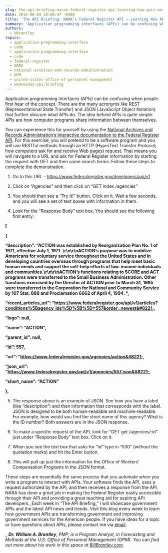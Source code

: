 ```yaml
---
slug: the-api-briefing-naras-federal-register-api-learning-how-apis-work
date: 2014-06-04 10:00:47 -0400
title: 'The API Briefing: NARA’s Federal Register API – Learning How APIs Work'
summary: 'Application programming interfaces (APIs) can be confusing when people first hear of the concept. There are the many acronyms like REST (Representational State Transfer) and JSON (JavaScript Object Notation) that further obscure what APIs do. The idea behind APIs is quite simple: APIs are how computer programs share information between themselves. You can experience this for'
authors:
  - bbrantley
topics:
  - application-programming-interface
  - code
  - application-programming-interface
  - code
  - federal-register
  - NARA
  - national-archives-and-records-administration
  - OPM
  - united-states-office-of-personnel-management
  - wednesday-api-briefing
---
```


Application programming interfaces (APIs) can be confusing when people first hear of the concept. There are the many acronyms like REST (Representational State Transfer) and JSON (JavaScript Object Notation) that further obscure what APIs do. The idea behind APIs is quite simple: APIs are how computer programs share information between themselves.

You can experience this for yourself by using the <a href="https://www.federalregister.gov/developers/api/v1" target="_blank">National Archives and Records Administration’s interactive documentation to the Federal Register API</a>. For this exercise, you will pretend to be a software program and you will use RESTful methods through an HTTP (HyperText Transfer Protocol; how computers ask for and receive Web pages) request. That means you will navigate to a URL and ask for Federal Register information by starting the request with GET and then some search terms. Follow these steps to complete the demonstration.

1) Go to this URL &#8211; <a href="https://www.federalregister.gov/developers/api/v1" target="_blank">https://www.federalregister.gov/developers/api/v1</a>
  
2) Click on “Agencies” and then click on “GET index /agencies”
  
3) You should then see a “Try It!” button. Click on it. Wait a few seconds, and you will see a set of text boxes with information in them.
  
4) Look for the “Response Body” text box. You should see the following first entry:
  
**[**
  
 **{**
  
 **&#8220;description&#8221;: &#8220;ACTION was established by Reorganization Plan No. 1 of 1971, effective July 1, 1971. \r\n\r\nACTION&#8217;s purpose was to mobilize Americans for voluntary service throughout the United States and in developing countries overseas through programs that help meet basic human needs and support the self-help efforts of low-income individuals and communities.\r\n\r\nACTION&#8217;s functions relating to SCORE and ACT programs were transferred to the Small Business Administration. Other functions exercised by the Director of ACTION prior to March 31, 1995 were transferred to the Corporation for National and Community Service by 107 Stat. 888 and Proclamation 6662 of April 4, 1994. &#8220;,**
  
 **&#8220;recent\_articles\_url&#8221;: &#8220;https://www.federalregister.gov/api/v1/articles?conditions%5Bagency_ids%5D%5B%5D=557&order=newest&#8221;,**
  
 **&#8220;logo&#8221;: null,**
  
 **&#8220;name&#8221;: &#8220;ACTION&#8221;,**
  
 **&#8220;parent_id&#8221;: null,**
  
 **&#8220;id&#8221;: 557,**
  
 **&#8220;url&#8221;: &#8220;https://www.federalregister.gov/agencies/action&#8221;,**
  
 **&#8220;json_url&#8221;: &#8220;https://www.federalregister.gov/api/v1/agencies/557.json&#8221;,**
  
 **&#8220;short_name&#8221;: &#8220;ACTION&#8221;**
  
 **},**
  
5) The response above is an example of JSON. See how you have a label (like “description”) and then information that corresponds with the label. JSON is designed to be both human-readable and machine-readable. For example, how would you find the short name of this agency? What is the ID number? Both answers are in the JSON response.
  
6) To make a specific request of the API, look for “GET get /agencies/:id” just under “Response Body” text box. Click on it.
  
7) When you see the text box that asks for “id” type in “530” (without the quotation marks) and hit the Enter button.
  
8) This will pull up just the information for the Office of Workers’ Compensation Programs in the JSON format.

These steps are essentially the same process that you automate when you write a program to interact with APIs. Your software finds the API, uses a request authorized by the API, and then receives a response from the API. NARA has done a great job in making the Federal Register easily accessible through their API and providing a great teaching aid for aspiring API developers._Each week in “The API Briefing,” I will showcase government APIs and the latest API news and trends. Visit this blog every week to learn how government APIs are transforming government and improving government services for the American people. If you have ideas for a topic or have questions about APIs, please contact me via [email](mailto:%20William.Brantley@opm.gov).
  
_ 
  _**Dr. William A. Brantley**, PMP, is a Program Analyst, in Forecasting and Methods at the U.S. Office of Personnel Management (OPM). You can find out more about his work in this space at [BillBrantley.com](http://billbrantley.com/)._
